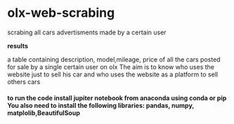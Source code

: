 # olx-web-scrabing
scrabing all cars advertisments made by a certain user

**results**

a table containing  description, model,mileage, price of all the cars posted for sale by a single certain user on olx
The aim is to know who uses the website just to sell his car and who uses the website as a platform to sell others cars 

#### to run the code install jupiter notebook from anaconda using conda or pip You also need to install the following libraries: pandas, numpy, matplolib,BeautifulSoup 
